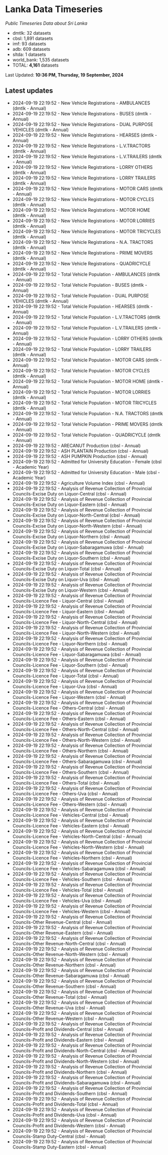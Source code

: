 # Lanka Data Timeseries
*Public Timeseries Data about Sri Lanka*

* dmtlk: 32 datasets
* cbsl: 1,891 datasets
* imf: 93 datasets
* adb: 609 datasets
* sltda: 1 datasets
* world_bank: 1,535 datasets
* TOTAL: **4,161** datasets

Last Updated: **10:36 PM, Thursday, 19 September, 2024**

## Latest updates

* 2024-09-19 22:19:52 - New Vehicle Registrations - AMBULANCES (dmtlk - Annual)
* 2024-09-19 22:19:52 - New Vehicle Registrations - BUSES (dmtlk - Annual)
* 2024-09-19 22:19:52 - New Vehicle Registrations - DUAL PURPOSE VEHICLES (dmtlk - Annual)
* 2024-09-19 22:19:52 - New Vehicle Registrations - HEARSES (dmtlk - Annual)
* 2024-09-19 22:19:52 - New Vehicle Registrations - L.V.TRACTORS (dmtlk - Annual)
* 2024-09-19 22:19:52 - New Vehicle Registrations - L.V.TRAILERS (dmtlk - Annual)
* 2024-09-19 22:19:52 - New Vehicle Registrations - LORRY OTHERS (dmtlk - Annual)
* 2024-09-19 22:19:52 - New Vehicle Registrations - LORRY TRAILERS (dmtlk - Annual)
* 2024-09-19 22:19:52 - New Vehicle Registrations - MOTOR CARS (dmtlk - Annual)
* 2024-09-19 22:19:52 - New Vehicle Registrations - MOTOR CYCLES (dmtlk - Annual)
* 2024-09-19 22:19:52 - New Vehicle Registrations - MOTOR HOME (dmtlk - Annual)
* 2024-09-19 22:19:52 - New Vehicle Registrations - MOTOR LORRIES (dmtlk - Annual)
* 2024-09-19 22:19:52 - New Vehicle Registrations - MOTOR TRICYCLES (dmtlk - Annual)
* 2024-09-19 22:19:52 - New Vehicle Registrations - N.A. TRACTORS (dmtlk - Annual)
* 2024-09-19 22:19:52 - New Vehicle Registrations - PRIME MOVERS (dmtlk - Annual)
* 2024-09-19 22:19:52 - New Vehicle Registrations - QUADRICYCLE (dmtlk - Annual)
* 2024-09-19 22:19:52 - Total Vehicle Population - AMBULANCES (dmtlk - Annual)
* 2024-09-19 22:19:52 - Total Vehicle Population - BUSES (dmtlk - Annual)
* 2024-09-19 22:19:52 - Total Vehicle Population - DUAL PURPOSE VEHICLES (dmtlk - Annual)
* 2024-09-19 22:19:52 - Total Vehicle Population - HEARSES (dmtlk - Annual)
* 2024-09-19 22:19:52 - Total Vehicle Population - L.V.TRACTORS (dmtlk - Annual)
* 2024-09-19 22:19:52 - Total Vehicle Population - L.V.TRAILERS (dmtlk - Annual)
* 2024-09-19 22:19:52 - Total Vehicle Population - LORRY OTHERS (dmtlk - Annual)
* 2024-09-19 22:19:52 - Total Vehicle Population - LORRY TRAILERS (dmtlk - Annual)
* 2024-09-19 22:19:52 - Total Vehicle Population - MOTOR CARS (dmtlk - Annual)
* 2024-09-19 22:19:52 - Total Vehicle Population - MOTOR CYCLES (dmtlk - Annual)
* 2024-09-19 22:19:52 - Total Vehicle Population - MOTOR HOME (dmtlk - Annual)
* 2024-09-19 22:19:52 - Total Vehicle Population - MOTOR LORRIES (dmtlk - Annual)
* 2024-09-19 22:19:52 - Total Vehicle Population - MOTOR TRICYCLES (dmtlk - Annual)
* 2024-09-19 22:19:52 - Total Vehicle Population - N.A. TRACTORS (dmtlk - Annual)
* 2024-09-19 22:19:52 - Total Vehicle Population - PRIME MOVERS (dmtlk - Annual)
* 2024-09-19 22:19:52 - Total Vehicle Population - QUADRICYCLE (dmtlk - Annual)
* 2024-09-19 22:19:52 - ARECANUT Production (cbsl - Annual)
* 2024-09-19 22:19:52 - ASH PLANTAIN Production (cbsl - Annual)
* 2024-09-19 22:19:52 - ASH PUMPKIN Production (cbsl - Annual)
* 2024-09-19 22:19:52 - Admitted for University Education - Female (cbsl - Academic Year)
* 2024-09-19 22:19:52 - Admitted for University Education - Male (cbsl - Academic Year)
* 2024-09-19 22:19:52 - Agriculture Volume Index (cbsl - Annual)
* 2024-09-19 22:19:52 - Analysis of Revenue Collection of Provincial Councils-Excise Duty on Liquor-Central (cbsl - Annual)
* 2024-09-19 22:19:52 - Analysis of Revenue Collection of Provincial Councils-Excise Duty on Liquor-Eastern (cbsl - Annual)
* 2024-09-19 22:19:52 - Analysis of Revenue Collection of Provincial Councils-Excise Duty on Liquor-North-Central (cbsl - Annual)
* 2024-09-19 22:19:52 - Analysis of Revenue Collection of Provincial Councils-Excise Duty on Liquor-North-Western (cbsl - Annual)
* 2024-09-19 22:19:52 - Analysis of Revenue Collection of Provincial Councils-Excise Duty on Liquor-Northern (cbsl - Annual)
* 2024-09-19 22:19:52 - Analysis of Revenue Collection of Provincial Councils-Excise Duty on Liquor-Sabaragamuwa (cbsl - Annual)
* 2024-09-19 22:19:52 - Analysis of Revenue Collection of Provincial Councils-Excise Duty on Liquor-Southern (cbsl - Annual)
* 2024-09-19 22:19:52 - Analysis of Revenue Collection of Provincial Councils-Excise Duty on Liquor-Total (cbsl - Annual)
* 2024-09-19 22:19:52 - Analysis of Revenue Collection of Provincial Councils-Excise Duty on Liquor-Uva (cbsl - Annual)
* 2024-09-19 22:19:52 - Analysis of Revenue Collection of Provincial Councils-Excise Duty on Liquor-Western (cbsl - Annual)
* 2024-09-19 22:19:52 - Analysis of Revenue Collection of Provincial Councils-Licence Fee - Liquor-Central (cbsl - Annual)
* 2024-09-19 22:19:52 - Analysis of Revenue Collection of Provincial Councils-Licence Fee - Liquor-Eastern (cbsl - Annual)
* 2024-09-19 22:19:52 - Analysis of Revenue Collection of Provincial Councils-Licence Fee - Liquor-North-Central (cbsl - Annual)
* 2024-09-19 22:19:52 - Analysis of Revenue Collection of Provincial Councils-Licence Fee - Liquor-North-Western (cbsl - Annual)
* 2024-09-19 22:19:52 - Analysis of Revenue Collection of Provincial Councils-Licence Fee - Liquor-Northern (cbsl - Annual)
* 2024-09-19 22:19:52 - Analysis of Revenue Collection of Provincial Councils-Licence Fee - Liquor-Sabaragamuwa (cbsl - Annual)
* 2024-09-19 22:19:52 - Analysis of Revenue Collection of Provincial Councils-Licence Fee - Liquor-Southern (cbsl - Annual)
* 2024-09-19 22:19:52 - Analysis of Revenue Collection of Provincial Councils-Licence Fee - Liquor-Total (cbsl - Annual)
* 2024-09-19 22:19:52 - Analysis of Revenue Collection of Provincial Councils-Licence Fee - Liquor-Uva (cbsl - Annual)
* 2024-09-19 22:19:52 - Analysis of Revenue Collection of Provincial Councils-Licence Fee - Liquor-Western (cbsl - Annual)
* 2024-09-19 22:19:52 - Analysis of Revenue Collection of Provincial Councils-Licence Fee - Others-Central (cbsl - Annual)
* 2024-09-19 22:19:52 - Analysis of Revenue Collection of Provincial Councils-Licence Fee - Others-Eastern (cbsl - Annual)
* 2024-09-19 22:19:52 - Analysis of Revenue Collection of Provincial Councils-Licence Fee - Others-North-Central (cbsl - Annual)
* 2024-09-19 22:19:52 - Analysis of Revenue Collection of Provincial Councils-Licence Fee - Others-North-Western (cbsl - Annual)
* 2024-09-19 22:19:52 - Analysis of Revenue Collection of Provincial Councils-Licence Fee - Others-Northern (cbsl - Annual)
* 2024-09-19 22:19:52 - Analysis of Revenue Collection of Provincial Councils-Licence Fee - Others-Sabaragamuwa (cbsl - Annual)
* 2024-09-19 22:19:52 - Analysis of Revenue Collection of Provincial Councils-Licence Fee - Others-Southern (cbsl - Annual)
* 2024-09-19 22:19:52 - Analysis of Revenue Collection of Provincial Councils-Licence Fee - Others-Total (cbsl - Annual)
* 2024-09-19 22:19:52 - Analysis of Revenue Collection of Provincial Councils-Licence Fee - Others-Uva (cbsl - Annual)
* 2024-09-19 22:19:52 - Analysis of Revenue Collection of Provincial Councils-Licence Fee - Others-Western (cbsl - Annual)
* 2024-09-19 22:19:52 - Analysis of Revenue Collection of Provincial Councils-Licence Fee - Vehicles-Central (cbsl - Annual)
* 2024-09-19 22:19:52 - Analysis of Revenue Collection of Provincial Councils-Licence Fee - Vehicles-Eastern (cbsl - Annual)
* 2024-09-19 22:19:52 - Analysis of Revenue Collection of Provincial Councils-Licence Fee - Vehicles-North-Central (cbsl - Annual)
* 2024-09-19 22:19:52 - Analysis of Revenue Collection of Provincial Councils-Licence Fee - Vehicles-North-Western (cbsl - Annual)
* 2024-09-19 22:19:52 - Analysis of Revenue Collection of Provincial Councils-Licence Fee - Vehicles-Northern (cbsl - Annual)
* 2024-09-19 22:19:52 - Analysis of Revenue Collection of Provincial Councils-Licence Fee - Vehicles-Sabaragamuwa (cbsl - Annual)
* 2024-09-19 22:19:52 - Analysis of Revenue Collection of Provincial Councils-Licence Fee - Vehicles-Southern (cbsl - Annual)
* 2024-09-19 22:19:52 - Analysis of Revenue Collection of Provincial Councils-Licence Fee - Vehicles-Total (cbsl - Annual)
* 2024-09-19 22:19:52 - Analysis of Revenue Collection of Provincial Councils-Licence Fee - Vehicles-Uva (cbsl - Annual)
* 2024-09-19 22:19:52 - Analysis of Revenue Collection of Provincial Councils-Licence Fee - Vehicles-Western (cbsl - Annual)
* 2024-09-19 22:19:52 - Analysis of Revenue Collection of Provincial Councils-Other Revenue-Central (cbsl - Annual)
* 2024-09-19 22:19:52 - Analysis of Revenue Collection of Provincial Councils-Other Revenue-Eastern (cbsl - Annual)
* 2024-09-19 22:19:52 - Analysis of Revenue Collection of Provincial Councils-Other Revenue-North-Central (cbsl - Annual)
* 2024-09-19 22:19:52 - Analysis of Revenue Collection of Provincial Councils-Other Revenue-North-Western (cbsl - Annual)
* 2024-09-19 22:19:52 - Analysis of Revenue Collection of Provincial Councils-Other Revenue-Northern (cbsl - Annual)
* 2024-09-19 22:19:52 - Analysis of Revenue Collection of Provincial Councils-Other Revenue-Sabaragamuwa (cbsl - Annual)
* 2024-09-19 22:19:52 - Analysis of Revenue Collection of Provincial Councils-Other Revenue-Southern (cbsl - Annual)
* 2024-09-19 22:19:52 - Analysis of Revenue Collection of Provincial Councils-Other Revenue-Total (cbsl - Annual)
* 2024-09-19 22:19:52 - Analysis of Revenue Collection of Provincial Councils-Other Revenue-Uva (cbsl - Annual)
* 2024-09-19 22:19:52 - Analysis of Revenue Collection of Provincial Councils-Other Revenue-Western (cbsl - Annual)
* 2024-09-19 22:19:52 - Analysis of Revenue Collection of Provincial Councils-Profit and Dividends-Central (cbsl - Annual)
* 2024-09-19 22:19:52 - Analysis of Revenue Collection of Provincial Councils-Profit and Dividends-Eastern (cbsl - Annual)
* 2024-09-19 22:19:52 - Analysis of Revenue Collection of Provincial Councils-Profit and Dividends-North-Central (cbsl - Annual)
* 2024-09-19 22:19:52 - Analysis of Revenue Collection of Provincial Councils-Profit and Dividends-North-Western (cbsl - Annual)
* 2024-09-19 22:19:52 - Analysis of Revenue Collection of Provincial Councils-Profit and Dividends-Northern (cbsl - Annual)
* 2024-09-19 22:19:52 - Analysis of Revenue Collection of Provincial Councils-Profit and Dividends-Sabaragamuwa (cbsl - Annual)
* 2024-09-19 22:19:52 - Analysis of Revenue Collection of Provincial Councils-Profit and Dividends-Southern (cbsl - Annual)
* 2024-09-19 22:19:52 - Analysis of Revenue Collection of Provincial Councils-Profit and Dividends-Total (cbsl - Annual)
* 2024-09-19 22:19:52 - Analysis of Revenue Collection of Provincial Councils-Profit and Dividends-Uva (cbsl - Annual)
* 2024-09-19 22:19:52 - Analysis of Revenue Collection of Provincial Councils-Profit and Dividends-Western (cbsl - Annual)
* 2024-09-19 22:19:52 - Analysis of Revenue Collection of Provincial Councils-Stamp Duty-Central (cbsl - Annual)
* 2024-09-19 22:19:52 - Analysis of Revenue Collection of Provincial Councils-Stamp Duty-Eastern (cbsl - Annual)